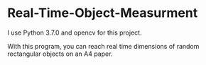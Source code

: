 # Real-Time-Object-Measurment

I use Python 3.7.0 and opencv for this project.

With this program, you can reach real time dimensions of random rectangular objects on an A4 paper.
